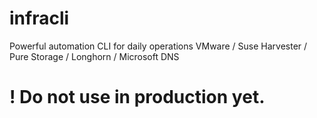 # infracli
Powerful automation CLI for daily operations VMware / Suse Harvester / Pure Storage / Longhorn / Microsoft DNS
# ! Do not use in production yet.
